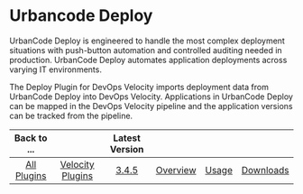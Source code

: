 
# Urbancode Deploy

UrbanCode Deploy is engineered to handle the most complex deployment situations with push-button automation and controlled auditing needed in production. UrbanCode Deploy automates application deployments across varying IT environments.

The Deploy Plugin for DevOps Velocity imports deployment data from UrbanCode Deploy into DevOps Velocity. Applications in UrbanCode Deploy can be mapped in the DevOps Velocity pipeline and the application versions can be tracked from the pipeline.

|Back to ...||Latest Version||||
| :---: | :---: | :---: | :---: | :---: | :---: |
|[All Plugins](../../index.md)|[Velocity Plugins](../README.md)|[3.4.5](https://raw.githubusercontent.com/UrbanCode/IBM-UCV-PLUGINS/main/files/ucv-ext-ucd/ucv-ext-ucd:3.4.5.tar.7z.001)|[Overview](overview.md)|[Usage](usage.md)|[Downloads](downloads.md)|

